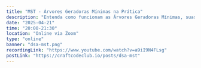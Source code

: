 ```yaml
---
title: "MST - Árvores Geradoras Mínimas na Prática"
description: "Entenda como funcionam as Árvores Geradoras Mínimas, suas aplicações no mundo real e os principais algoritmos como Kruskal e Prim."
date: "2025-04-21"
time: "20:00-21:30"
location: "Online via Zoom"
type: "online"
banner: "dsa-mst.png"
recordingLink: "https://www.youtube.com/watch?v=a9iI9N4FLsg"
postLink: "https://craftcodeclub.io/posts/dsa-mst"
---
```

